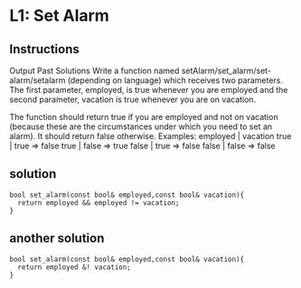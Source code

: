 # L1: Set Alarm

## Instructions
Output
Past Solutions
Write a function named setAlarm/set_alarm/set-alarm/setalarm (depending on language) which receives two parameters. The first parameter, employed, is true whenever you are employed and the second parameter, vacation is true whenever you are on vacation.

The function should return true if you are employed and not on vacation (because these are the circumstances under which you need to set an alarm). It should return false otherwise. Examples:
employed | vacation 
true     | true     => false
true     | false    => true
false    | true     => false
false    | false    => false

## solution

```
bool set_alarm(const bool& employed,const bool& vacation){
  return employed && employed != vacation;
}
```

## another solution

```
bool set_alarm(const bool& employed,const bool& vacation){
  return employed &! vacation;
}
```
